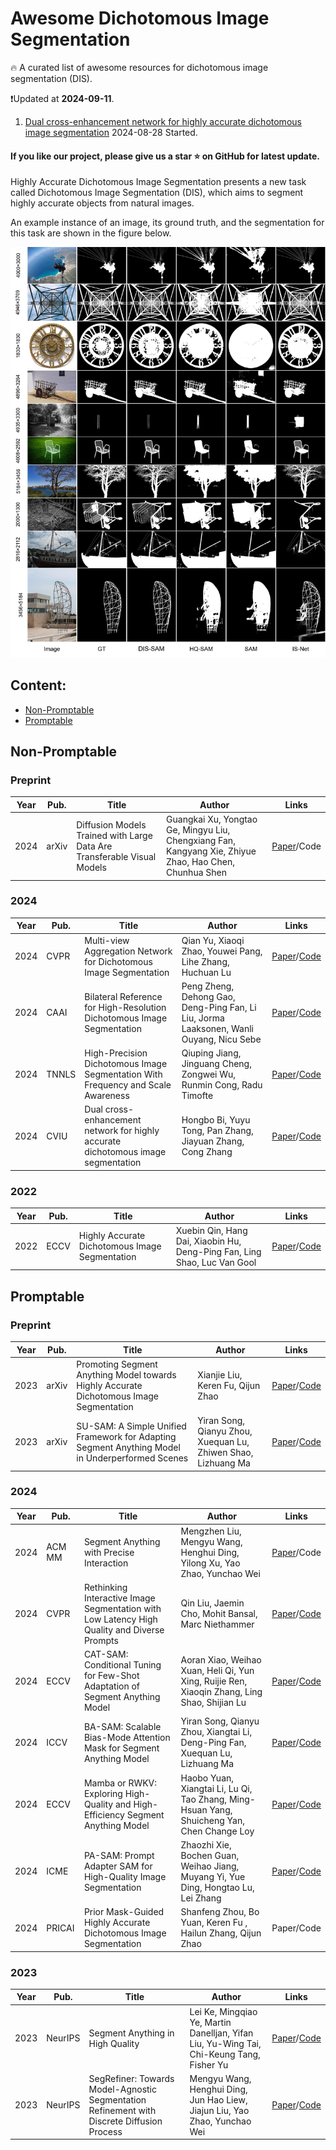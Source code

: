 # Awesome Dichotomous Image Segmentation 
🔥 A curated list of awesome resources for dichotomous image segmentation (DIS).

❗Updated at **2024-09-11**.
1. [Dual cross-enhancement network for highly accurate dichotomous image segmentation](#2024)
2024-08-28 Started.
#### If you like our project, please give us a star ⭐ on GitHub for latest update.

Highly Accurate Dichotomous Image Segmentation presents a new task called Dichotomous Image Segmentation (DIS), which aims to segment highly accurate objects from natural images.

An example instance of an image, its ground truth, and the segmentation for this task are shown in the figure below.

![image](imgs/compare.jpg)

## Content:
- [Non-Promptable](#Non-Promptable)
- [Promptable](#Promptable)
## Non-Promptable
### Preprint

| **Year** | **Pub.** | **Title**                                                               | **Author**                                                                                             | **Links**                                      |
| -------- | -------- | ----------------------------------------------------------------------- | ------------------------------------------------------------------------------------------------------ | ---------------------------------------------- |
| 2024     | arXiv    | Diffusion Models Trained with Large Data Are Transferable Visual Models | Guangkai Xu, Yongtao Ge, Mingyu Liu, Chengxiang Fan, Kangyang Xie, Zhiyue Zhao, Hao Chen, Chunhua Shen | [Paper](https://arxiv.org/abs/2403.06090)/Code |
### 2024
| **Year** | **Pub.** | **Title**                                                                         | **Author**                                                                              | **Links**                                                                                                                                                                                            |
| -------- | -------- | --------------------------------------------------------------------------------- | --------------------------------------------------------------------------------------- | ---------------------------------------------------------------------------------------------------------------------------------------------------------------------------------------------------- |
| 2024     | CVPR     | Multi-view Aggregation Network for Dichotomous Image Segmentation                 | Qian Yu, Xiaoqi Zhao, Youwei Pang, Lihe Zhang, Huchuan Lu                               | [Paper](https://openaccess.thecvf.com/content/CVPR2024/html/Yu_Multi-view_Aggregation_Network_for_Dichotomous_Image_Segmentation_CVPR_2024_paper.html)/[Code](https://github.com/qianyu-dlut/MVANet) |
| 2024     | CAAI     | Bilateral Reference for High-Resolution Dichotomous Image Segmentation            | Peng Zheng, Dehong Gao, Deng-Ping Fan, Li Liu, Jorma Laaksonen, Wanli Ouyang, Nicu Sebe | [Paper](https://arxiv.org/abs/2401.03407)/[Code](https://github.com/ZhengPeng7/BiRefNet)                                                                                                             |
| 2024     | TNNLS    | High-Precision Dichotomous Image Segmentation With Frequency and Scale Awareness  | Qiuping Jiang, Jinguang Cheng, Zongwei Wu, Runmin Cong, Radu Timofte                    | [Paper](https://ieeexplore.ieee.org/abstract/document/10638122/authors#authors)/[Code](https://github.com/chasecjg/FSANet)                                                                           |
| 2024     | CVIU     | Dual cross-enhancement network for highly accurate dichotomous image segmentation | Hongbo Bi, Yuyu Tong, Pan Zhang, Jiayuan Zhang, Cong Zhang                              | [Paper](https://www.sciencedirect.com/science/article/pii/S1077314224002030)/[Code](https://github.com/tongyuyu/DCENet)                                                                              |
### 2022

| **Year** | **Pub.** | **Title**                                      | **Author**                                                               | **Links**                                                                          |
| -------- | -------- | ---------------------------------------------- | ------------------------------------------------------------------------ | ---------------------------------------------------------------------------------- |
| 2022     | ECCV     | Highly Accurate Dichotomous Image Segmentation | Xuebin Qin, Hang Dai, Xiaobin Hu, Deng-Ping Fan, Ling Shao, Luc Van Gool | [Paper](https://arxiv.org/abs/2203.03041)/[Code](https://github.com/xuebinqin/DIS) |
## Promptable
### Preprint

| **Year** | **Pub.** | **Title**                                                                                       | **Author**                                                    | **Links**                                                                                  |
| -------- | -------- | ----------------------------------------------------------------------------------------------- | ------------------------------------------------------------- | ------------------------------------------------------------------------------------------ |
| 2023     | arXiv    | Promoting Segment Anything Model towards Highly Accurate Dichotomous Image Segmentation         | Xianjie Liu, Keren Fu, Qijun Zhao                             | [Paper](https://arxiv.org/abs/2401.00248)/[Code](https://github.com/Tennine2077/DIS-SAM)   |
| 2023     | arXiv    | SU-SAM: A Simple Unified Framework for Adapting Segment Anything Model in Underperformed Scenes | Yiran Song, Qianyu Zhou, Xuequan Lu, Zhiwen Shao, Lizhuang Ma | [Paper](https://arxiv.org/abs/2401.17803)/[Code](https://github.com/zongzi13545329/SimAda) |
### 2024
| **Year** | **Pub.** | **Title**                                                                                   | **Author**                                                                                   | **Links**                                                                                                                                                                                                                                                                                                            |
| -------- | -------- | ------------------------------------------------------------------------------------------- | -------------------------------------------------------------------------------------------- | -------------------------------------------------------------------------------------------------------------------------------------------------------------------------------------------------------------------------------------------------------------------------------------------------------------------- |
| 2024     | ACM MM   | Segment Anything with Precise Interaction                                                   | Mengzhen Liu, Mengyu Wang, Henghui Ding, Yilong Xu, Yao Zhao, Yunchao Wei                    | [Paper](https://openreview.net/pdf?id=lD9A7SS4BP)/Code                                                                                                                                                                                                                                                               |
| 2024     | CVPR     | Rethinking Interactive Image Segmentation with Low Latency High Quality and Diverse Prompts | Qin Liu, Jaemin Cho, Mohit Bansal, Marc Niethammer                                           | [Paper](https://openaccess.thecvf.com/content/CVPR2024/html/Liu_Rethinking_Interactive_Image_Segmentation_with_Low_Latency_High_Quality_and_CVPR_2024_paper.html)/[Code](https://github.com/uncbiag/SegNext)                                                                                                         |
| 2024     | ECCV     | CAT-SAM: Conditional Tuning for Few-Shot Adaptation of Segment Anything Model               | Aoran Xiao, Weihao Xuan, Heli Qi, Yun Xing, Ruijie Ren, Xiaoqin Zhang, Ling Shao, Shijian Lu | [Paper](https://arxiv.org/abs/2402.03631)/[Code](https://github.com/weihao1115/cat-sam)                                                                                                                                                                                                                              |
| 2024     | ICCV     | BA-SAM: Scalable Bias-Mode Attention Mask for Segment Anything Model                        | Yiran Song, Qianyu Zhou, Xiangtai Li, Deng-Ping Fan, Xuequan Lu, Lizhuang Ma                 | [Paper](https://openaccess.thecvf.com/content/CVPR2024/html/Song_BA-SAM_Scalable_Bias-Mode_Attention_Mask_for_Segment_Anything_Model_CVPR_2024_paper.html)/[Code](https://openaccess.thecvf.com/content/CVPR2024/html/Song_BA-SAM_Scalable_Bias-Mode_Attention_Mask_for_Segment_Anything_Model_CVPR_2024_paper.html) |
| 2024     | ECCV     | Mamba or RWKV: Exploring High-Quality and High-Efficiency Segment Anything Model            | Haobo Yuan, Xiangtai Li, Lu Qi, Tao Zhang, Ming-Hsuan Yang, Shuicheng Yan, Chen Change Loy   | [Paper](https://arxiv.org/abs/2406.19369)/[Code](https://github.com/HarborYuan/ovsam)                                                                                                                                                                                                                                |
| 2024     | ICME     | PA-SAM: Prompt Adapter SAM for High-Quality Image Segmentation                              | Zhaozhi Xie, Bochen Guan, Weihao Jiang, Muyang Yi, Yue Ding, Hongtao Lu, Lei Zhang           | [Paper](https://arxiv.org/abs/2401.13051)/[Code](https://github.com/xzz2/pa-sam)                                                                                                                                                                                                                                     |
| 2024     | PRICAI   | Prior Mask-Guided Highly Accurate<br>Dichotomous Image Segmentation                         | Shanfeng Zhou, Bo Yuan, Keren Fu , Hailun Zhang, Qijun Zhao                                  | Paper/Code                                                                                                                                                                                                                                                                                                           |
### 2023
| **Year** | **Pub.** | **Title**                                                                                  | **Author**                                                                               | **Links**                                                                                     |
| -------- | -------- | ------------------------------------------------------------------------------------------ | ---------------------------------------------------------------------------------------- | --------------------------------------------------------------------------------------------- |
| 2023     | NeurIPS  | Segment Anything in High Quality                                                           | Lei Ke, Mingqiao Ye, Martin Danelljan, Yifan Liu, Yu-Wing Tai, Chi-Keung Tang, Fisher Yu | [Paper](https://arxiv.org/abs/2306.01567)/[Code](https://github.com/SysCV/SAM-HQ)             |
| 2023     | NeurIPS  | SegRefiner: Towards Model-Agnostic Segmentation Refinement with Discrete Diffusion Process | Mengyu Wang, Henghui Ding, Jun Hao Liew, Jiajun Liu, Yao Zhao, Yunchao Wei               | [Paper](https://arxiv.org/abs/2312.12425)/[Code](https://github.com/MengyuWang826/SegRefiner) |
